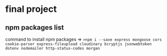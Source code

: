 # final project

## npm packages list

 command to install npm packages => `>npm i --save express mongoose cors cookie-parser express-fileupload cloudinary bcryptjs jsonwebtoken dotenv nodemailer http-status-codes morgan`
